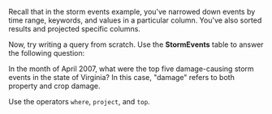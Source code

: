Recall that in the storm events example, you've narrowed down events by time range, keywords, and values in a particular column. You've also sorted results and projected specific columns.

Now, try writing a query from scratch. Use the **StormEvents** table to answer the following question:

In the month of April 2007, what were the top five damage-causing storm events in the state of Virginia? In this case, "damage" refers to both property and crop damage.

Use the operators `where`, `project`, and `top`.
